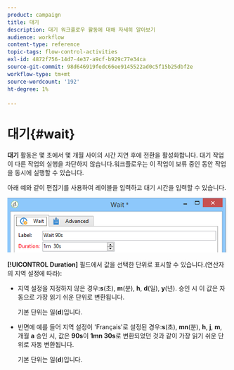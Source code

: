 ```yaml
---
product: campaign
title: 대기
description: 대기 워크플로우 활동에 대해 자세히 알아보기
audience: workflow
content-type: reference
topic-tags: flow-control-activities
exl-id: 4872f756-14d7-4e37-a9cf-b929c77e34ca
source-git-commit: 98d646919fedc66ee9145522ad0c5f15b25dbf2e
workflow-type: tm+mt
source-wordcount: '192'
ht-degree: 1%

---
```


# 대기{#wait}

**대기** 활동은 몇 초에서 몇 개월 사이의 시간 지연 후에 전환을 활성화합니다. 대기 작업이 다른 작업의 실행을 차단하지 않습니다.워크플로우는 이 작업이 보류 중인 동안 작업을 동시에 실행할 수 있습니다.

아래 예와 같이 편집기를 사용하여 레이블을 입력하고 대기 시간을 입력할 수 있습니다.

![](assets/edit_wait.png)

**[!UICONTROL Duration]** 필드에서 값을 선택한 단위로 표시할 수 있습니다.(연산자의 지역 설정에 따라):

* 지역 설정을 지정하지 않은 경우:**s**(초), **m**(분), **h**, **d**(일), **y**(년). 승인 시 이 값은 자동으로 가장 읽기 쉬운 단위로 변환됩니다.

   기본 단위는 일(**d**)입니다.

* 반면에 예를 들어 지역 설정이 &#39;Français&#39;로 설정된 경우:**s**(초), **mn**(분), **h**, **j**, **m**, 개월 **a** 승인 시, 값은 **90s**&#x200B;이 **1mn 30s**&#x200B;로 변환되었던 것과 같이 가장 읽기 쉬운 단위로 자동 변환됩니다.

   기본 단위는 일(**d**)입니다.
